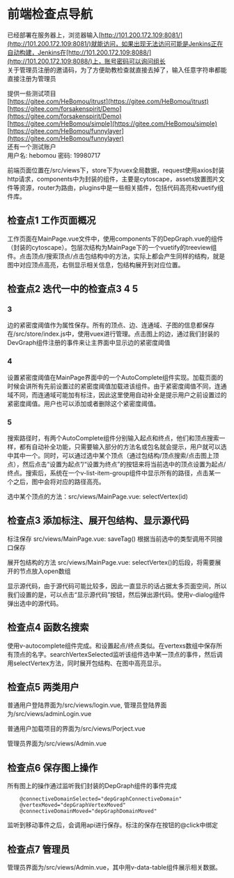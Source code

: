 # 前端检查点导航

已经部署在服务器上，浏览器输入[http://101.200.172.109:8081/](http://101.200.172.109:8081/)就能访问，如果出现无法访问可能是Jenkins正在自动构建，Jenkins在[http://101.200.172.109:8088/](http://101.200.172.109:8088/)上，账号密码可以询问组长  
关于管理员注册的邀请码，为了方便助教检查就直接去掉了，输入任意字符串都能直接注册为管理员  

提供一些测试项目  
[https://gitee.com/HeBomou/itrust](https://gitee.com/HeBomou/itrust)  
[https://gitee.com/forsakenspirit/Demo](https://gitee.com/forsakenspirit/Demo)  
[https://gitee.com/HeBomou/simple](https://gitee.com/HeBomou/simple)  
[https://gitee.com/HeBomou/funnylayer](https://gitee.com/HeBomou/funnylayer)  
还有一个测试账户  
用户名: hebomou 密码: 19980717

前端页面位置在/src/views下，store下为vuex全局数据，request使用axios封装http请求，components中为封装的组件，主要是cytoscape，assets放置图片文件等资源，router为路由，plugins中是一些相关插件，包括代码高亮和vuetify组件库。

## 检查点1 工作页面概况

工作页面在MainPage.vue文件中，使用components下的DepGraph.vue的组件（封装的cytoscape）。包层次结构为MainPage下的一个vuetify的treeview组件。点击顶点/搜索顶点/点击包结构中的方法，实际上都会产生同样的结构，就是图中对应顶点高亮，右侧显示相关信息，包结构展开到对应位置。

## 检查点2 迭代一中的检查点3 4 5

### 3

边的紧密度阈值作为属性保存。所有的顶点、边、连通域、子图的信息都保存在/src/store/index.js中，使用vuex进行管理。点击图上的边，通过我们封装的DevGraph组件注册的事件来让主界面中显示边的紧密度阈值

### 4

设置紧密度阈值在MainPage界面中的一个AutoComplete组件实现。加载页面的时候会讲所有先前设置过的紧密度阈值加载进该组件。由于紧密度阈值不同，连通域不同，而连通域可能加有标注，因此这里使用自动补全是提示用户之前设置过的紧密度阈值。用户也可以添加或者删除这个紧密度阈值。

### 5

搜索路径时，有两个AutoComplete组件分别输入起点和终点，他们和顶点搜索一样，都有自动补全功能，只需要输入部分的方法名或包名就会提示，用户就可以选中其中一个。同时，可以通过选中某个顶点（通过包结构/顶点搜索/点击图上顶点），然后点击“设置为起点”/“设置为终点”的按钮来将当前选中的顶点设置为起点/终点。搜索后，系统在一个v-list-item-group组件中显示所有的路径，点击某一个之后，图中会将对应的路径高亮。

选中某个顶点的方法：src/views/MainPage.vue: selectVertex(id)

## 检查点3 添加标注、展开包结构、显示源代码

标注保存 src/views/MainPage.vue: saveTag() 根据当前选中的类型调用不同接口保存

展开包结构的方法 src/views/MainPage.vue: selectVertex()的后段，将需要展开的节点放入open数组

显示源代码，由于源代码可能比较多，因此一直显示的话占据太多页面空间，所以我们设置的是，可以点击“显示源代码”按钮，然后弹出源代码。使用v-dialog组件弹出选中的源代码。

## 检查点4 函数名搜索

使用v-autocomplete组件完成。和设置起点/终点类似。在vertexs数组中保存所有顶点的名字。searchVertexSelected监听该组件选中某一顶点的事件，然后调用selectVertex方法，同时展开包结构、在图中高亮显示。

## 检查点5 两类用户

普通用户登陆界面为/src/views/login.vue, 管理员登陆界面为/src/views/adminLogin.vue

普通用户加载项目的界面为/src/views/Porject.vue

管理员界面为/src/views/Admin.vue

## 检查点6 保存图上操作

所有图上的操作通过监听我们封装的DepGraph组件的事件完成

```
    @connectiveDomainSelected="depGraphConnectiveDomain"
    @vertexMoved="depGraphVertexMoved"
    @connectiveDomainMoved="depGraphDomainMoved"
```

监听到移动事件之后，会调用api进行保存。标注的保存在按钮的@click中绑定

## 检查点7 管理员

管理员界面为/src/views/Admin.vue，其中用v-data-table组件展示相关数据。
